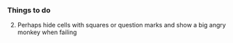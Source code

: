 ### Things to do
2. Perhaps hide cells with squares or question marks and show a big angry monkey when failing
